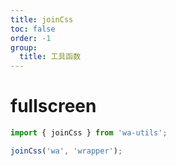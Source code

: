 ```yaml
---
title: joinCss
toc: false
order: -1
group:
  title: 工具函数
---
```


# fullscreen

```typescript
import { joinCss } from 'wa-utils';

joinCss('wa', 'wrapper');
```
